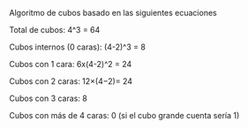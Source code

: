 Algoritmo de cubos basado en las siguientes ecuaciones

Total de cubos: 4^3 = 64

Cubos internos (0 caras): (4-2)^3 = 8

Cubos con 1 cara: 6x(4-2)^2 = 24

Cubos con 2 caras: 12×(4−2)= 24

Cubos con 3 caras: 8

Cubos con más de 4 caras: 0 (si el cubo grande cuenta sería 1)
